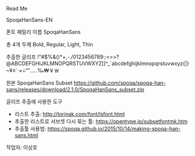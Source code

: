 Read Me

SpoqaHanSans-EN

폰트 패밀리 이름
SpoqaHanSans

총 4개 두께
Bold, Regular, Light, Thin

추출한 글리프
!"#$%&()*+,-./0123456789:;<=>?@ABCDEFGHIJKLMNOPQRSTUVWXYZ[\]^_`abcdefghijklmnopqrstuvwxyz{|}~¥±´·×÷“”‥…‰₩￥￦

원본
SpoqaHanSans Subset https://github.com/spoqa/spoqa-han-sans/releases/download/2.1.0/SpoqaHanSans_subset.zip

글리프 추출에 사용한 도구
- 리스트 추출: http://torinak.com/font/lsfont.html
- 추출한 리스트로 서브셋 다시 묶는 툴: https://opentype.jp/subsetfontmk.htm
- 추출툴 사용법: https://spoqa.github.io/2015/10/14/making-spoqa-han-sans.html

작업자: 이상호